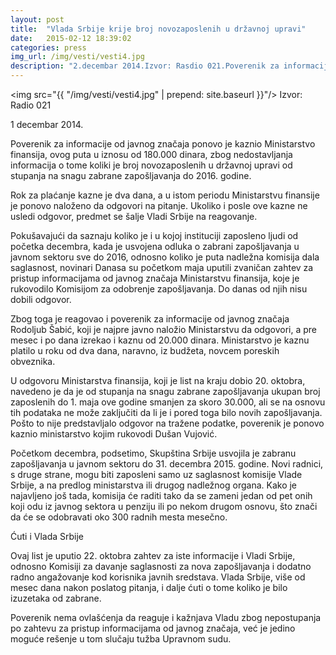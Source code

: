 ```yaml
---
layout: post
title:  "Vlada Srbije krije broj novozaposlenih u državnoj upravi"
date:   2015-02-12 18:39:02
categories: press
img_url: /img/vesti/vesti4.jpg
description: "2.decembar 2014.Izvor: Rasdio 021.Poverenik za informacije od javnog značaja ponovo je kaznio Ministarstvo finansija, ovog puta u iznosu od 180.000 dinara, zbog nedostavljanja informacija o tome koliki je broj novozaposlenih u državnoj upravi od stupanja na snagu zabrane zapošljavanja do 2016."
---
```

<img  src="{{ "/img/vesti/vesti4.jpg" | prepend: site.baseurl }}"/>
Izvor: Radio 021

1 decembar 2014. 

Poverenik za informacije od javnog značaja ponovo je kaznio Ministarstvo finansija, ovog puta u iznosu od 180.000 dinara, zbog nedostavljanja informacija o tome koliki je broj novozaposlenih u državnoj upravi od stupanja na snagu zabrane zapošljavanja do 2016. godine.

Rok za plaćanje kazne je dva dana, a u istom periodu Ministarstvu finansije je ponovo naloženo da odgovori na pitanje. Ukoliko i posle ove kazne ne usledi odgovor, predmet se šalje Vladi Srbije na reagovanje.

Pokušavajući da saznaju koliko je i u kojoj instituciji zaposleno ljudi od početka decembra, kada je usvojena odluka o zabrani zapošljavanja u javnom sektoru sve do 2016, odnosno koliko je puta nadležna komisija dala saglasnost, novinari Danasa su početkom maja uputili zvaničan zahtev za pristup informacijama od javnog značaja Ministarstvu finansija, koje je rukovodilo Komisijom za odobrenje zapošljavanja. Do danas od njih nisu dobili odgovor.

Zbog toga je reagovao i poverenik za informacije od javnog značaja Rodoljub Šabić, koji je najpre javno naložio Ministarstvu da odgovori, a pre mesec i po dana izrekao i kaznu od 20.000 dinara. Ministarstvo je kaznu platilo u roku od dva dana, naravno, iz budžeta, novcem poreskih obveznika.

U odgovoru Ministarstva finansija, koji je list na kraju dobio 20. oktobra, navedeno je da je od stupanja na snagu zabrane zapošljavanja ukupan broj zaposlenih do 1. maja ove godine smanjen za skoro 30.000, ali se na osnovu tih podataka ne može zaključiti da li je i pored toga bilo novih zapošljavanja. Pošto to nije predstavljalo odgovor na tražene podatke, poverenik je ponovo kaznio ministarstvo kojim rukovodi Dušan Vujović.

Početkom decembra, podsetimo, Skupština Srbije usvojila je zabranu zapošljavanja u javnom sektoru do 31. decembra 2015. godine. Novi radnici, s druge strane, mogu biti zaposleni samo uz saglasnost komisije Vlade Srbije, a na predlog ministarstva ili drugog nadležnog organa. Kako je najavljeno još tada, komisija će raditi tako da se zameni jedan od pet onih koji odu iz javnog sektora u penziju ili po nekom drugom osnovu, što znači da će se odobravati oko 300 radnih mesta mesečno.

Ćuti i Vlada Srbije

Ovaj list je uputio 22. oktobra zahtev za iste informacije i Vladi Srbije, odnosno Komisiji za davanje saglasnosti za nova zapošljavanja i dodatno radno angažovanje kod korisnika javnih sredstava. Vlada Srbije, više od mesec dana nakon poslatog pitanja, i dalje ćuti o tome koliko je bilo izuzetaka od zabrane.

Poverenik nema ovlašćenja da reaguje i kažnjava Vladu zbog nepostupanja po zahtevu za pristup informacijama od javnog značaja, već je jedino moguće rešenje u tom slučaju tužba Upravnom sudu.